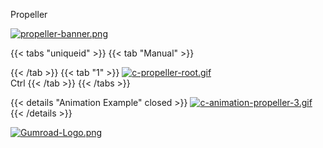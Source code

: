 Propeller

[![propeller-banner.png](https://i.postimg.cc/rsh4G29q/propeller-banner.png)](/docs/rigs/)

{{< tabs "uniqueid" >}}
{{< tab "Manual" >}}

{{< /tab >}}
{{< tab "1" >}}
[![c-propeller-root.gif](https://i.postimg.cc/pXTzWy2r/c-propeller-root.gif)](https://postimg.cc/yWMkn13C)  
Ctrl
{{< /tab >}}
{{< /tabs >}}

{{< details "Animation Example" closed >}}
[![c-animation-propeller-3.gif](https://i.postimg.cc/sgmPvnfs/c-animation-propeller-3.gif)](https://postimg.cc/5XHQrSFR)
{{< /details >}}


[![Gumroad-Logo.png](https://i.postimg.cc/FKZh0BKH/Gumroad-Logo.png)](https://postimg.cc/jWDVbvNp)

